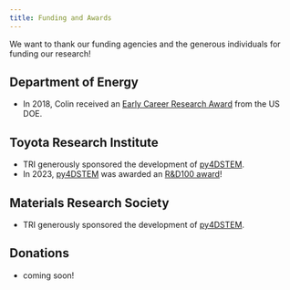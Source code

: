 ```yaml
---
title: Funding and Awards
---
```


We want to thank our funding agencies and the generous individuals for funding our research! 


## Department of Energy

- In 2018, Colin received an [Early Career Research Award](https://foundry.lbl.gov/2018/06/21/foundrys-colin-ophus-receives-doe-early-career-research-award/) from the US DOE.



## Toyota Research Institute

- TRI generously sponsored the development of [py4DSTEM](https://github.com/py4dstem/py4DSTEM).
- In 2023, [py4DSTEM](https://github.com/py4dstem/py4DSTEM) was awarded an [R&D100 award](https://www.rdworldonline.com/rd-100-2023-winner/py4dstem/)!


## Materials Research Society

- TRI generously sponsored the development of [py4DSTEM](https://github.com/py4dstem/py4DSTEM).



## Donations

- coming soon!


